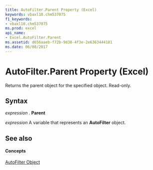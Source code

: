 ```yaml
---
title: AutoFilter.Parent Property (Excel)
keywords: vbaxl10.chm537075
f1_keywords:
- vbaxl10.chm537075
ms.prod: excel
api_name:
- Excel.AutoFilter.Parent
ms.assetid: d656aaeb-f72b-9d38-4f3e-2e6363444181
ms.date: 06/08/2017
---
```



# AutoFilter.Parent Property (Excel)

Returns the parent object for the specified object. Read-only.


## Syntax

 _expression_ . **Parent**

 _expression_ A variable that represents an **AutoFilter** object.


## See also


#### Concepts


[AutoFilter Object](Excel.AutoFilter.md)

